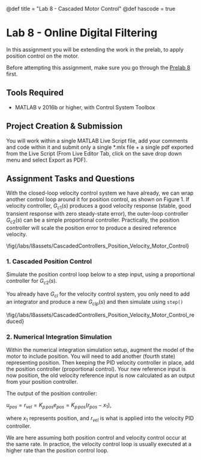 @def title = "Lab 8 - Cascaded Motor Control"
@def hascode = true

# Lab 8 - Online Digital Filtering
In this assignment you will be extending the work in the prelab, to apply position control on the motor. 

Before attempting this assignment, make sure you go through the [Prelab 8](/prelabs/prelab8/)  first.

## Tools Required
- MATLAB v 2016b or higher, with Control System Toolbox

## Project Creation & Submission

You will work within a single MATLAB Live Script file, add your comments and code within it and submit only a single *.mlx file + a single pdf exported from the Live Script (From Live Editor Tab, click on the save drop down menu and select Export as PDF).

## Assignment Tasks and Questions

With the closed-loop velocity control system we have already, we can wrap another control loop around it for position control, as shown on Figure 1. If velocity controller,  $G_{c1} (s)$ produces a good velocity response (stable, good transient response with zero steady-state error), the outer-loop controller $G_{c2}(s)$ can be a simple proportional controller. Practically, the position controller will scale the position error to produce a desired reference velocity. 

\fig{/labs/l8assets/CascadedControllers_Position_Velocity_Motor_Control}

### 1. Cascaded Position Control

Simulate the position control loop below to a step input, using a proportional controller for $G_{c2}(s)$.

You already have $G_{cl}$ for the velocity control system, you only need to add an integrator and produce a new $G_{clp}(s)$ and then simulate using `step()`

\fig{/labs/l8assets/CascadedControllers_Position_Velocity_Motor_Control_reduced}

### 2. Numerical Integration Simulation

Within the numerical integration simulation setup, augment the model of the motor to include position. You will need to add another (fourth state) representing position. Then keeping the PID velocity controller in place, add the position controller (proportional control). Your new reference input is now position, the old velocity reference input is now calculated as an output from your position controller. 

The output of the position controller: 

$u_{pos}=r_{vel}=K_{p\,pos} e_{pos}=K_{p\,pos} (r_{pos}-x_1)$, 

where $x_1$ represents position, and $r_{vel}$ is what is applied into the velocity PID controller.

We are here assuming both position control and velocity control occur at the same rate. In practice, the velocity control loop is usually executed at a higher rate than the position control loop. 
